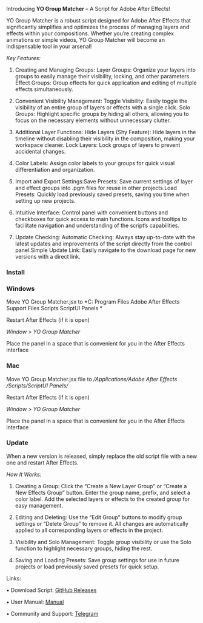 Introducing **YO Group Matcher** – A Script for Adobe After Effects!

YO Group Matcher is a robust script designed for Adobe After Effects that significantly simplifies and optimizes the process of managing layers and effects within your compositions. Whether you’re creating complex animations or simple videos, YO Group Matcher will become an indispensable tool in your arsenal!

_Key Features:_

1.	Creating and Managing Groups: Layer Groups: Organize your layers into groups to easily manage their visibility, locking, and other parameters. Effect Groups: Group effects for quick application and editing of multiple effects simultaneously.

2.	Convenient Visibility Management: Toggle Visibility: Easily toggle the visibility of an entire group of layers or effects with a single click.
Solo Groups: Highlight specific groups by hiding all others, allowing you to focus on the necessary elements without unnecessary clutter.

4.	Additional Layer Functions: Hide Layers (Shy Feature): Hide layers in the timeline without disabling their visibility in the composition, making your workspace cleaner. Lock Layers: Lock groups of layers to prevent accidental changes.

5.	Color Labels: Assign color labels to your groups for quick visual differentiation and organization.

6.	Import and Export Settings:Save Presets: Save current settings of layer and effect groups into .pgm files for reuse in other projects.Load Presets: Quickly load previously saved presets, saving you time when setting up new projects.

7.	Intuitive Interface: Control panel with convenient buttons and checkboxes for quick access to main functions. Icons and tooltips to facilitate navigation and understanding of the script’s capabilities.

8.	Update Checking: Automatic Checking: Always stay up-to-date with the latest updates and improvements of the script directly from the control panel.Simple Update Link: Easily navigate to the download page for new versions with a direct link.


### Install

### Windows

Move YO Group Matcher.jsx to *C: Program Files Adobe After Effects <version> Support Files Scripts ScriptUI Panels *

Restart After Effects (if it is open)

*Window > YO Group Matcher*

Place the panel in a space that is convenient for you in the After Effects interface

### Mac

Move YO Group Matcher.jsx file to */Applications/Adobe After Effects <version>/Scripts/ScriptUI Panels/*

Restart After Effects (if it is open)

*Window > YO Group Matcher*

Place the panel in a space that is convenient for you in the After Effects interface

### Update

When a new version is released, simply replace the old script file with a new one and restart After Effects.



_How It Works:_

1.	Creating a Group: Click the “Create a New Layer Group” or “Create a New Effects Group” button. Enter the group name, prefix, and select a color label. Add the selected layers or effects to the created group for easy management.

2.	Editing and Deleting: Use the “Edit Group” buttons to modify group settings or “Delete Group” to remove it. All changes are automatically applied to all corresponding layers or effects in the project.

3.	Visibility and Solo Management: Toggle group visibility or use the Solo function to highlight necessary groups, hiding the rest.

4.	Saving and Loading Presets: Save group settings for use in future projects or load previously saved presets for quick setup.

Links:

• Download Script: [GitHub Releases](https://github.com/yo-romlogunov/YO-Group-Matcher/releases)

• User Manual: [Manual](https://romlogunov.notion.site/Manual-YO-Group-Matcher-122dc723a706801ca52edde6ac3920d6?pvs=74)

• Community and Support: [Telegram](https://t.me/vtb_blog)

